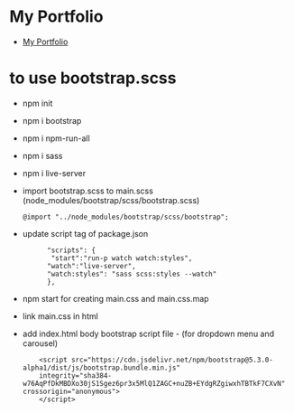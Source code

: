 # My Portfolio

- [My Portfolio](https://sbrycbc.github.io/my-portfolio/ "My Portfolio")

# to use bootstrap.scss

- npm init

- npm i bootstrap

- npm i npm-run-all

- npm i sass

- npm i live-server

- import bootstrap.scss to main.scss (node_modules/bootstrap/scss/bootstrap.scss)

      @import "../node_modules/bootstrap/scss/bootstrap";

- update script tag of package.json

            "scripts": {
             "start":"run-p watch watch:styles",
            "watch":"live-server",
            "watch:styles": "sass scss:styles --watch"
            },

- npm start for creating main.css and main.css.map

- link main.css in html

- add index.html body bootstrap script file - (for dropdown menu and carousel)

          <script src="https://cdn.jsdelivr.net/npm/bootstrap@5.3.0-alpha1/dist/js/bootstrap.bundle.min.js" 
          integrity="sha384-w76AqPfDkMBDXo30jS1Sgez6pr3x5MlQ1ZAGC+nuZB+EYdgRZgiwxhTBTkF7CXvN" crossorigin="anonymous">
          </script>
